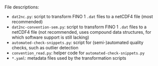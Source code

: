 File descriptions:

* `dat2nc.py`: script to transform FINO 1 `.dat` files to a netCDF4 file (most recommended)
* `dat2nc-convention-sem.py`: script to transform FINO 1 `.dat` files to a netCDF4 file (not recommended, uses compound data structures, for which software support is still lacking)
* `automated-check-snippets.py`: script for (semi-)automated quality checks, such as outlier detection
* `convention_read.py`: helper code for `automated-check-snippets.py`
* `*.yaml`: metadata files used by the transformation scripts
